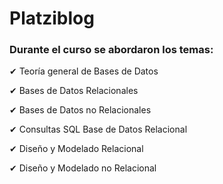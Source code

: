 # Platziblog

### Durante el curso se abordaron los temas:

✔ Teoría general de Bases de Datos

✔ Bases de Datos Relacionales

✔ Bases de Datos no Relacionales

✔ Consultas SQL Base de Datos Relacional

✔ Diseño y Modelado Relacional

✔ Diseño y Modelado no Relacional

